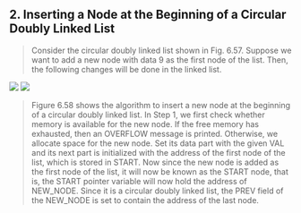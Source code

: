 ## 2. Inserting a Node at the Beginning of a Circular Doubly Linked List 


 >  Consider the circular doubly linked list shown in Fig. 6.57. Suppose we want to add a new node 
with data 9 as the first node of the list. Then, the following changes will be done in the linked list. 

 <img src = "/DSA-Using-C/image/list/57.png"> 

 <img src = "/DSA-Using-C/image/list/58.png"> 

 >  Figure 6.58 shows the algorithm to insert a 
new node at the beginning of a circular doubly 
linked list. In Step 1, we first check whether 
memory is available for the new node. If the free 
memory has exhausted, then an OVERFLOW message 
is printed. Otherwise, we allocate space for the 
new node. Set its data part with the given VAL and 
its next part is initialized with the address of the 
first node of the list, which is stored in START. 
Now since the new node is added as the first node 
of the list, it will now be known as the START node, 
that is, the START pointer variable will now hold 
the address of NEW_NODE. Since it is a circular 
doubly linked list, the PREV field of the NEW_NODE 
is set to contain the address of the last node.
 
